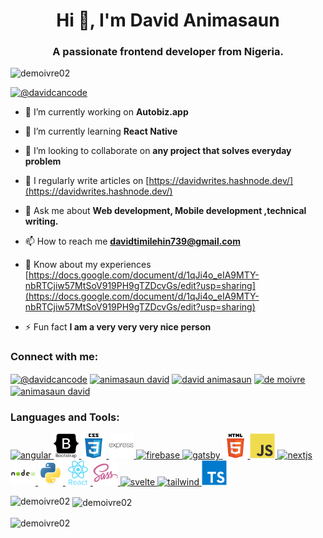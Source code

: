 
<h1 align="center">Hi 👋, I'm David Animasaun</h1>
<h3 align="center">A passionate frontend developer from Nigeria.</h3>
<!-- <img alt="coding image" align="right" width="400"  src="https://encrypted-tbn0.gstatic.com/images?q=tbn:ANd9GcQZn75l0BuEvcBp5frWu6UAAwDQoO66Tj46kA&usqp=CAU" /> -->

<p align="left"> <img src="https://komarev.com/ghpvc/?username=demoivre02&label=Profile%20views&color=0e75b6&style=flat" alt="demoivre02" /> </p>

<p align="left"> <a href="https://twitter.com/@davidcancode" target="blank"><img src="https://img.shields.io/twitter/follow/@davidcancode?logo=twitter&style=for-the-badge" alt="@davidcancode" /></a> </p>

- 🔭 I’m currently working on **Autobiz.app**

- 🌱 I’m currently learning **React Native**

- 👯 I’m looking to collaborate on **any project that solves everyday problem**

- 📝 I regularly write articles on [https://davidwrites.hashnode.dev/](https://davidwrites.hashnode.dev/)

- 💬 Ask me about **Web development, Mobile development ,technical writing.**

- 📫 How to reach me **davidtimilehin739@gmail.com**

- 📄 Know about my experiences [https://docs.google.com/document/d/1qJi4o_eIA9MTY-nbRTCjiw57MtSoV919PH9gTZDcvGs/edit?usp=sharing](https://docs.google.com/document/d/1qJi4o_eIA9MTY-nbRTCjiw57MtSoV919PH9gTZDcvGs/edit?usp=sharing)

- ⚡ Fun fact **I am a very very very nice person**

<h3 align="left">Connect with me:</h3>
<p align="left">
<a href="https://twitter.com/@davidcancode" target="blank"><img align="center" src="https://raw.githubusercontent.com/rahuldkjain/github-profile-readme-generator/master/src/images/icons/Social/twitter.svg" alt="@davidcancode" height="30" width="40" /></a>
<a href="https://linkedin.com/in/animasaun david" target="blank"><img align="center" src="https://raw.githubusercontent.com/rahuldkjain/github-profile-readme-generator/master/src/images/icons/Social/linked-in-alt.svg" alt="animasaun david" height="30" width="40" /></a>
<a href="https://stackoverflow.com/users/david animasaun" target="blank"><img align="center" src="https://raw.githubusercontent.com/rahuldkjain/github-profile-readme-generator/master/src/images/icons/Social/stack-overflow.svg" alt="david animasaun" height="30" width="40" /></a>
<a href="https://fb.com/de moivre" target="blank"><img align="center" src="https://raw.githubusercontent.com/rahuldkjain/github-profile-readme-generator/master/src/images/icons/Social/facebook.svg" alt="de moivre" height="30" width="40" /></a>
<a href="https://hashnode.com/animasaun david" target="blank"><img align="center" src="https://raw.githubusercontent.com/rahuldkjain/github-profile-readme-generator/master/src/images/icons/Social/hashnode.svg" alt="animasaun david" height="30" width="40" /></a>
</p>

<h3 align="left">Languages and Tools:</h3>
<p align="left"> <a href="https://angular.io" target="_blank" rel="noreferrer"> <img src="https://angular.io/assets/images/logos/angular/angular.svg" alt="angular" width="40" height="40"/> </a> <a href="https://getbootstrap.com" target="_blank" rel="noreferrer"> <img src="https://raw.githubusercontent.com/devicons/devicon/master/icons/bootstrap/bootstrap-plain-wordmark.svg" alt="bootstrap" width="40" height="40"/> </a> <a href="https://www.w3schools.com/css/" target="_blank" rel="noreferrer"> <img src="https://raw.githubusercontent.com/devicons/devicon/master/icons/css3/css3-original-wordmark.svg" alt="css3" width="40" height="40"/> </a> <a href="https://expressjs.com" target="_blank" rel="noreferrer"> <img src="https://raw.githubusercontent.com/devicons/devicon/master/icons/express/express-original-wordmark.svg" alt="express" width="40" height="40"/> </a> <a href="https://firebase.google.com/" target="_blank" rel="noreferrer"> <img src="https://www.vectorlogo.zone/logos/firebase/firebase-icon.svg" alt="firebase" width="40" height="40"/> </a> <a href="https://www.gatsbyjs.com/" target="_blank" rel="noreferrer"> <img src="https://www.vectorlogo.zone/logos/gatsbyjs/gatsbyjs-icon.svg" alt="gatsby" width="40" height="40"/> </a> <a href="https://www.w3.org/html/" target="_blank" rel="noreferrer"> <img src="https://raw.githubusercontent.com/devicons/devicon/master/icons/html5/html5-original-wordmark.svg" alt="html5" width="40" height="40"/> </a> <a href="https://developer.mozilla.org/en-US/docs/Web/JavaScript" target="_blank" rel="noreferrer"> <img src="https://raw.githubusercontent.com/devicons/devicon/master/icons/javascript/javascript-original.svg" alt="javascript" width="40" height="40"/> </a> <a href="https://nextjs.org/" target="_blank" rel="noreferrer"> <img src="https://cdn.worldvectorlogo.com/logos/nextjs-2.svg" alt="nextjs" width="40" height="40"/> </a> <a href="https://nodejs.org" target="_blank" rel="noreferrer"> <img src="https://raw.githubusercontent.com/devicons/devicon/master/icons/nodejs/nodejs-original-wordmark.svg" alt="nodejs" width="40" height="40"/> </a> <a href="https://www.python.org" target="_blank" rel="noreferrer"> <img src="https://raw.githubusercontent.com/devicons/devicon/master/icons/python/python-original.svg" alt="python" width="40" height="40"/> </a> <a href="https://reactjs.org/" target="_blank" rel="noreferrer"> <img src="https://raw.githubusercontent.com/devicons/devicon/master/icons/react/react-original-wordmark.svg" alt="react" width="40" height="40"/> </a> <a href="https://sass-lang.com" target="_blank" rel="noreferrer"> <img src="https://raw.githubusercontent.com/devicons/devicon/master/icons/sass/sass-original.svg" alt="sass" width="40" height="40"/> </a> <a href="https://svelte.dev" target="_blank" rel="noreferrer"> <img src="https://upload.wikimedia.org/wikipedia/commons/1/1b/Svelte_Logo.svg" alt="svelte" width="40" height="40"/> </a> <a href="https://tailwindcss.com/" target="_blank" rel="noreferrer"> <img src="https://www.vectorlogo.zone/logos/tailwindcss/tailwindcss-icon.svg" alt="tailwind" width="40" height="40"/> </a> <a href="https://www.typescriptlang.org/" target="_blank" rel="noreferrer"> <img src="https://raw.githubusercontent.com/devicons/devicon/master/icons/typescript/typescript-original.svg" alt="typescript" width="40" height="40"/> </a> </p>

<p><img align="left" src="https://github-readme-stats.vercel.app/api/top-langs?username=demoivre02&show_icons=true&locale=en&layout=compact" alt="demoivre02" /></p>

<p>&nbsp;<img align="center" src="https://github-readme-stats.vercel.app/api?username=demoivre02&show_icons=true&locale=en" alt="demoivre02" /></p>

<p><img align="center" src="https://github-readme-streak-stats.herokuapp.com/?user=demoivre02&" alt="demoivre02" /></p>
